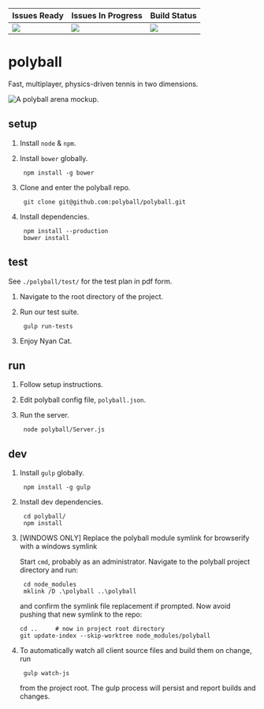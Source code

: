 | Issues Ready | Issues In Progress | Build Status |
|--------------|--------------------|--------------|
| [![][READY_IMG]][READY_LINK] | [![][PROGRESS_IMG]][PROGRESS_LINK] | [![][TRAVIS_IMG]][TRAVIS_LINK] |

[READY_IMG]:      https://badge.waffle.io/polyball/polyball.png?label=ready&title=Ready
[READY_LINK]:     https://waffle.io/polyball/polyball
[PROGRESS_IMG]:      https://badge.waffle.io/polyball/polyball.png?label=in+progress&title=In+Progress
[PROGRESS_LINK]:     https://waffle.io/polyball/polyball
[TRAVIS_IMG]:       https://travis-ci.org/polyball/polyball.svg?branch=master
[TRAVIS_LINK]:      https://travis-ci.org/polyball/polyball

# polyball

Fast, multiplayer, physics-driven tennis in two dimensions.

![A polyball arena mockup.](http://i.imgur.com/DZzRF3H.png)

## setup

1. Install `node` & `npm`.

2. Install `bower` globally.
    
        npm install -g bower

3. Clone and enter the polyball repo.

        git clone git@github.com:polyball/polyball.git

4. Install dependencies.

        npm install --production
        bower install

## test

See `./polyball/test/` for the test plan in pdf form.

1. Navigate to the root directory of the project.

2. Run our test suite.

        gulp run-tests

3. Enjoy Nyan Cat.

## run

1. Follow setup instructions.
2. Edit polyball config file, `polyball.json`.
3. Run the server.

        node polyball/Server.js

## dev

1. Install `gulp` globally.

        npm install -g gulp

2. Install dev dependencies.

        cd polyball/
        npm install

3. [WINDOWS ONLY] Replace the polyball module symlink for browserify with a windows symlink

   Start `cmd`, probably as an administrator.  Navigate to the polyball project directory and run:

        cd node_modules
        mklink /D .\polyball ..\polyball

   and confirm the symlink file replacement if prompted.  Now avoid pushing that new symlink to the repo:

       cd ..     # now in project root directory
       git update-index --skip-worktree node_modules/polyball


4. To automatically watch all client source files and build them on change,  run

        gulp watch-js

   from the project root.  The gulp process will persist and report builds and changes.
